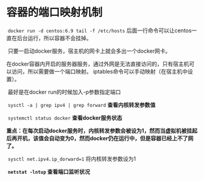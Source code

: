 # 容器的端口映射机制

​	`docker run -d centos:6.9 tail -f /etc/hosts`    后面一行命令可以让centos一直在后台运行，所以容器不会挂掉。

​	只要一启动docker服务，宿主机的网卡上就会多出一个docker网卡。

​	在docker容器内开启的服务器服务，通过外网是无法直接访问的，只有宿主机可以访问，所以需要做一个端口映射。  iptables命令可以手动映射（在宿主机中设置）。

​	最好是在docker run的时候加入-p参数指定端口

​	`sysctl -a | grep ipv4 | grep forward` 	  **查看内核转发参数值**

​	`systemctl status docker` 							**查看docker服务状态**

​	**重点：在每次启动docker服务时，内核转发参数会被设为1，然而当虚拟机被挂起后再开机，该值会自动变为0，然而docker仍在运行中，但是容器已经上不了网了。**

​	`sysctl net.ipv4.ip_dorward=1`  将内核转发参数设为1

​	**`netstat -lntup` 查看端口监听状况**